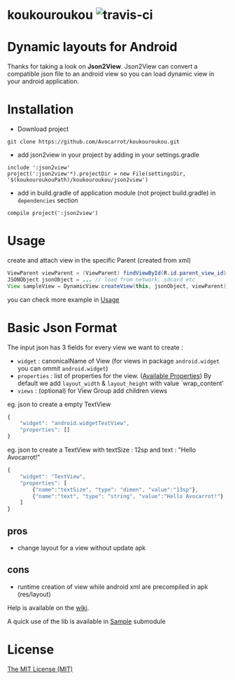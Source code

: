 koukouroukou  ![travis-ci](https://magnum.travis-ci.com/Avocarrot/koukouroukou.svg?token=JZNsn6pty78ndT1Z2naj&branch=master)
============

# Dynamic layouts for Android

Thanks for taking a look on **Json2View**.
Json2View can convert a compatible json file to an android view so you can load dynamic view in your android application.

# Installation
- Download project
```
git clone https://github.com/Avocarrot/koukouroukou.git
```


- add json2view in your project by adding in your settings.gradle
```
include ':json2view'
project(':json2view'*).projectDir = new File(settingsDir, '$(koukouroukouPath)/koukouroukou/json2view')
```


- add in build.gradle of application module (not project build.gradle) in `dependencies` section

```
compile project(':json2view')
```


# Usage
create and attach view in the specific Parent (created from xml) <br/>
```java
ViewParent viewParent = (ViewParent) findViewById(R.id.parent_view_id)
JSONObject jsonObject = ... // load from network, sdcard etc
View sampleView = DynamicView.createView(this, jsonObject, viewParent);
```

you can check more example in [Usage](https://github.com/Avocarrot/koukouroukou/wiki/Usage)

# Basic Json Format
The input json has 3 fields for every view we want to create :

* `widget` : canonicalName of View (for views in package `android.widget` you can ommit `android.widget`)
* `properties` : list of properties for the view. ([Available Properties](https://github.com/Avocarrot/koukouroukou/wiki/Available-Properties)) By default we add `layout_width` & `layout_height` with value `wrap_content'
* `views` : (optional) for View Group add children views

 eg. json to create a empty TextView
```javascript
{
    "widget": "android.widgetTextView",
	"properties": []
}
```
 eg. json to create a TextView with textSize : 12sp and text : "Hello Avocarrot!"
```javascript
{
    "widget": "TextView",
	"properties": [
	    {"name":"textSize", "type": "dimen", "value":"13sp"},
	    {"name":"text", "type": "string", "value":"Hello Avocarrot!"}
	]
}
```


## pros
* change layout for a view without update apk

## cons
* runtime creation of view while android xml are precompiled in apk (res/layout)

Help is available on the [wiki](https://github.com/Avocarrot/koukouroukou/wiki).

A quick use of the lib is available in [Sample](https://github.com/Avocarrot/koukouroukou/tree/master/sample) submodule

# License
[The MIT License (MIT)](https://github.com/Avocarrot/koukouroukou/blob/master/LICENSE)